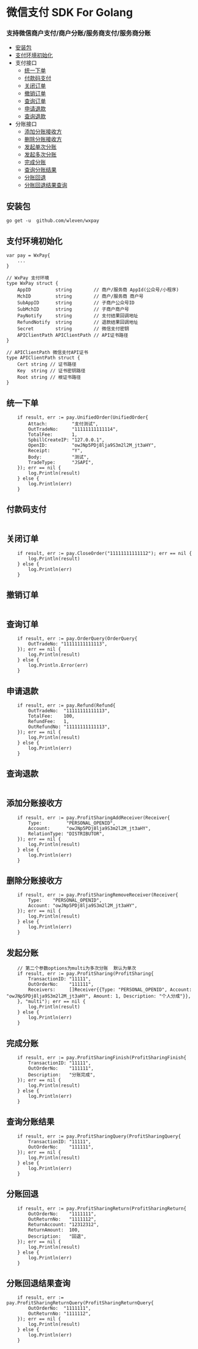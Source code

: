 # 微信支付 SDK For Golang

### 支持微信商户支付/商户分账/服务商支付/服务商分账

- [安装包](#安装包)
- [支付环境初始化](#支付环境初始化)
- 支付接口
  - [统一下单](#统一下单)
  - [付款码支付](#付款码支付)
  - [关闭订单](#关闭订单)
  - [撤销订单](#撤销订单)
  - [查询订单](#查询订单)
  - [申请退款](#申请退款)
  - [查询退款](#查询退款)
- 分账接口
  - [添加分账接收方](#添加分账接收方)
  - [删除分账接收方](#删除分账接收方)
  - [发起单次分账](#发起分账)
  - [发起多次分账](#发起分账)
  - [完成分账](#完成分账)
  - [查询分账结果](#查询分账结果)
  - [分账回退](#分账回退)
  - [分账回退结果查询](#分账回退结果查询)

## 安装包

```
go get -u  github.com/wleven/wxpay
```

## 支付环境初始化

```
var pay = WxPay{
    ...
}

// WxPay 支付环境
type WxPay struct {
	AppID         string        // 商户/服务商 AppId(公众号/小程序)
	MchID         string        // 商户/服务商 商户号
	SubAppID      string        // 子商户公众号ID
	SubMchID      string        // 子商户商户号
	PayNotify     string        // 支付结果回调地址
	RefundNotify  string        // 退款结果回调地址
	Secret        string        // 微信支付密钥
	APIClientPath APIClientPath // API证书路径
}

// APIClientPath 微信支付API证书
type APIClientPath struct {
	Cert string // 证书路径
	Key  string // 证书密钥路径
	Root string // 根证书路径
}

```

## 统一下单

```
    if result, err := pay.UnifiedOrder(UnifiedOrder{
		Attach:         "支付测试",
		OutTradeNo:     "11111111111114",
		TotalFee:       1,
		SpbillCreateIP: "127.0.0.1",
		OpenID:         "owJNp5PDj8lja9S3m2l2M_jt3aHY",
		Receipt:        "Y",
		Body:           "测试",
		TradeType:      "JSAPI",
	}); err == nil {
		log.Println(result)
	} else {
		log.Println(err)
	}
```

## 付款码支付

```

```

## 关闭订单

```
	if result, err := pay.CloseOrder("11111111111112"); err == nil {
		log.Println(result)
	} else {
		log.Println(err)
	}

```

## 撤销订单

```

```

## 查询订单

```
	if result, err := pay.OrderQuery(OrderQuery{
		OutTradeNo: "11111111111113",
	}); err == nil {
		log.Println(result)
	} else {
		log.Println.Error(err)
	}
```

## 申请退款

```
	if result, err := pay.Refund(Refund{
		OutTradeNo:  "11111111111113",
		TotalFee:    100,
		RefundFee:   1,
		OutRefundNo: "11111111111113",
	}); err == nil {
		log.Println(result)
	} else {
		log.Println(err)
	}
```

## 查询退款

```

```

## 添加分账接收方

```
	if result, err := pay.ProfitSharingAddReceiver(Receiver{
		Type:         "PERSONAL_OPENID",
		Account:      "owJNp5PDj8lja9S3m2l2M_jt3aHY",
		RelationType: "DISTRIBUTOR",
	}); err == nil {
		log.Println(result)
	} else {
		log.Println(err)
	}

```

## 删除分账接收方

```
    if result, err := pay.ProfitSharingRemoveReceiver(Receiver{
		Type:    "PERSONAL_OPENID",
		Account: "owJNp5PDj8lja9S3m2l2M_jt3aHY",
	}); err == nil {
		log.Println(result)
	} else {
		log.Println(err)
	}

```

## 发起分账

```
	// 第二个参数options为multi为多次分账  默认为单次
	if result, err := pay.ProfitSharing(ProfitSharing{
		TransactionID: "11111",
		OutOrderNo:    "111111",
		Receivers:     []Receiver{{Type: "PERSONAL_OPENID", Account: "owJNp5PDj8lja9S3m2l2M_jt3aHY", Amount: 1, Description: "个人分成"}},
	}, "multi"); err == nil {
		log.Println(result)
	} else {
		log.Println(err)
	}

```

## 完成分账

```
	if result, err := pay.ProfitSharingFinish(ProfitSharingFinish{
		TransactionID: "11111",
		OutOrderNo:    "111111",
		Description:   "分账完成",
	}); err == nil {
		log.Println(result)
	} else {
		log.Println(err)
	}

```

## 查询分账结果

```
	if result, err := pay.ProfitSharingQuery(ProfitSharingQuery{
		TransactionID: "11111",
		OutOrderNo:    "111111",
	}); err == nil {
		log.Println(result)
	} else {
		log.Println(err)
	}

```

## 分账回退

```
	if result, err := pay.ProfitSharingReturn(ProfitSharingReturn{
		OutOrderNo:    "1111111",
		OutReturnNo:   "1111112",
		ReturnAccount: "12312312",
		ReturnAmount:  100,
		Description:   "回退",
	}); err == nil {
		log.Println(result)
	} else {
		log.Println(err)
	}

```

## 分账回退结果查询

```
	if result, err := pay.ProfitSharingReturnQuery(ProfitSharingReturnQuery{
		OutOrderNo:  "1111111",
		OutReturnNo: "1111112",
	}); err == nil {
		log.Println(result)
	} else {
		log.Println(err)
	}

```
